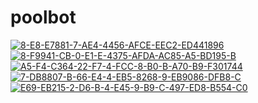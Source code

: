 # poolbot
<a href="https://ibb.co/qJ5Lq7H"><img src="https://i.ibb.co/LN5DjYT/8-E8-E7881-7-AE4-4456-AFCE-EEC2-ED441896.jpg" alt="8-E8-E7881-7-AE4-4456-AFCE-EEC2-ED441896" border="0" /></a>
<a href="https://ibb.co/tm37V9V"><img src="https://i.ibb.co/WxsbmLm/8-F9941-CB-0-E1-E-4375-AFDA-AC85-A5-BD195-B.jpg" alt="8-F9941-CB-0-E1-E-4375-AFDA-AC85-A5-BD195-B" border="0" /></a>
<a href="https://ibb.co/KN7d6cf"><img src="https://i.ibb.co/VHDRV0z/A5-F4-C364-22-F7-4-FCC-8-B0-B-A70-B9-F301744.jpg" alt="A5-F4-C364-22-F7-4-FCC-8-B0-B-A70-B9-F301744" border="0" /></a>
<a href="https://ibb.co/8sgdmJs"><img src="https://i.ibb.co/r02cQg0/7-DB8807-B-66-E4-4-EB5-8268-9-EB9086-DFB8-C.jpg" alt="7-DB8807-B-66-E4-4-EB5-8268-9-EB9086-DFB8-C" border="0" /></a>
<a href="https://ibb.co/800vmxb"><img src="https://i.ibb.co/rmm8Qp3/E69-EB215-2-D6-B-4-E45-9-B9-C-497-ED8-B554-C0.jpg" alt="E69-EB215-2-D6-B-4-E45-9-B9-C-497-ED8-B554-C0" border="0" /></a>
